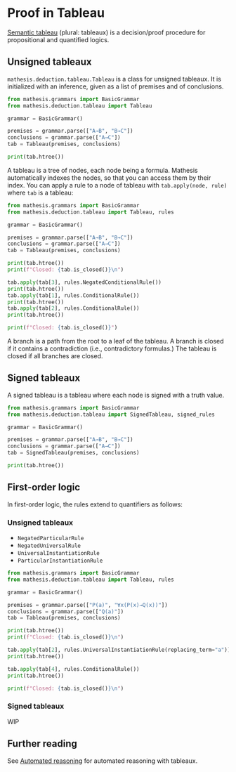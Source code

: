 # Proof in Tableau

<a href="https://en.wikipedia.org/wiki/Method_of_analytic_tableaux" target="_blank">Semantic tableau</a> (plural: tableaux) is a decision/proof procedure for propositional and quantified logics.

## Unsigned tableaux

`mathesis.deduction.tableau.Tableau` is a class for unsigned tableaux.
It is initialized with an inference, given as a list of premises and of conclusions.

```python exec="1" result="text" source="above"
from mathesis.grammars import BasicGrammar
from mathesis.deduction.tableau import Tableau

grammar = BasicGrammar()

premises = grammar.parse(["A→B", "B→C"])
conclusions = grammar.parse(["A→C"])
tab = Tableau(premises, conclusions)

print(tab.htree())
```

A tableau is a tree of nodes, each node being a formula.
Mathesis automatically indexes the nodes, so that you can access them by their index.
You can apply a rule to a node of tableau with `tab.apply(node, rule)` where `tab` is a tableau:

```python exec="1" result="text" source="above"
from mathesis.grammars import BasicGrammar
from mathesis.deduction.tableau import Tableau, rules

grammar = BasicGrammar()

premises = grammar.parse(["A→B", "B→C"])
conclusions = grammar.parse(["A→C"])
tab = Tableau(premises, conclusions)

print(tab.htree())
print(f"Closed: {tab.is_closed()}\n")

tab.apply(tab[3], rules.NegatedConditionalRule())
print(tab.htree())
tab.apply(tab[1], rules.ConditionalRule())
print(tab.htree())
tab.apply(tab[2], rules.ConditionalRule())
print(tab.htree())

print(f"Closed: {tab.is_closed()}")
```

A branch is a path from the root to a leaf of the tableau.
A branch is closed if it contains a contradiction (i.e., contradictory formulas.)
The tableau is closed if all branches are closed.

## Signed tableaux

A signed tableau is a tableau where each node is signed with a truth value.

```python exec="1" result="text" source="above"
from mathesis.grammars import BasicGrammar
from mathesis.deduction.tableau import SignedTableau, signed_rules

grammar = BasicGrammar()

premises = grammar.parse(["A→B", "B→C"])
conclusions = grammar.parse(["A→C"])
tab = SignedTableau(premises, conclusions)

print(tab.htree())
```

## First-order logic

In first-order logic, the rules extend to quantifiers as follows:

### Unsigned tableaux

- `NegatedParticularRule`
- `NegatedUniversalRule`
- `UniversalInstantiationRule`
- `ParticularInstantiationRule`

```python exec="1" result="text" source="above"
from mathesis.grammars import BasicGrammar
from mathesis.deduction.tableau import Tableau, rules

grammar = BasicGrammar()

premises = grammar.parse(["P(a)", "∀x(P(x)→Q(x))"])
conclusions = grammar.parse(["Q(a)"])
tab = Tableau(premises, conclusions)

print(tab.htree())
print(f"Closed: {tab.is_closed()}\n")

tab.apply(tab[2], rules.UniversalInstantiationRule(replacing_term="a"))
print(tab.htree())

tab.apply(tab[4], rules.ConditionalRule())
print(tab.htree())

print(f"Closed: {tab.is_closed()}\n")
```

### Signed tableaux

WIP

## Further reading

See [Automated reasoning](automated-reasoning.md) for automated reasoning with tableaux.
